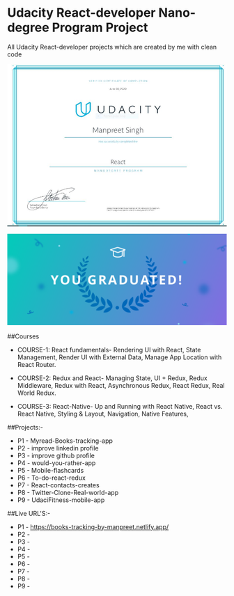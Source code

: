 # Udacity React-developer Nano-degree Program Project

All Udacity React-developer projects which are created by me with clean code

![Udacity React-developer Nanodegree](https://github.com/The-manpreet-singh/Udacity-ReactJs-Nanodegree/blob/master/React-Redux-Certificate.JPG "Manpreet Singh")

![Udacity React-developer Nanodegree](https://github.com/The-manpreet-singh/Udacity-ReactJs-Nanodegree/blob/master/Udacity%20Graduate.png "Manpreet Singh")

##Courses

- COURSE-1: React fundamentals- Rendering UI with React, State Management, Render UI with External Data, Manage App Location with React Router.

- COURSE-2: Redux and React- Managing State, UI + Redux, Redux Middleware, Redux with React, Asynchronous Redux, React Redux, Real World Redux.

- COURSE-3: React-Native- Up and Running with React Native, React vs. React Native, Styling & Layout, Navigation, Native Features,

##Projects:-

- P1 - Myread-Books-tracking-app
- P2 - improve linkedin profile
- P3 - improve github profile
- P4 - would-you-rather-app
- P5 - Mobile-flashcards
- P6 - To-do-react-redux
- P7 - React-contacts-creates
- P8 - Twitter-Clone-Real-world-app
- P9 - UdaciFitness-mobile-app

##Live URL'S:-

- P1 -  https://books-tracking-by-manpreet.netlify.app/
- P2 - 
- P3 - 
- P4 - 
- P5 - 
- P6 -
- P7 - 
- P8 -
- P9 - 
